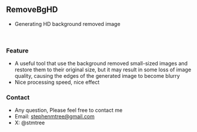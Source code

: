 
## RemoveBgHD
- Generating HD background removed image
<br>

### <green>Feature
- A useful tool that use the background removed small-sized images and restore them to their original size, but it may result in some loss of image quality, causing the edges of the generated image to become blurry
- Nice processing speed, nice effect

### <green>Contact
- Any question, Please feel free to contact me
- Email: stephenmtree@gmail.com
- X: @stmtree